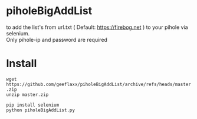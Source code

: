 # piholeBigAddList
to add the list's from url.txt ( Default: https://firebog.net ) to your pihole via selenium.\
Only pihole-ip and password are required

# Install
```wget https://github.com/geeflaxx/piholeBigAddList/archive/refs/heads/master.zip```\
```unzip master.zip```

```pip install selenium```\
```python piholeBigAddList.py```

